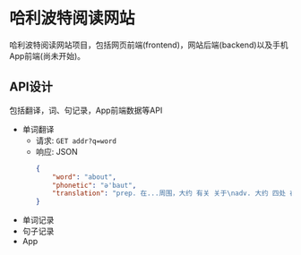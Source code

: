 # 哈利波特阅读网站

哈利波特阅读网站项目，包括网页前端(frontend)，网站后端(backend)以及手机App前端(尚未开始)。

## API设计

包括翻译，词、句记录，App前端数据等API

- 单词翻译
  - 请求: `GET addr?q=word`
  - 响应: JSON
    ```json
    {
        "word": "about",
        "phonetic": "ә'baut",
        "translation": "prep. 在...周围，大约 有关 关于\nadv. 大约 四处 在附近 周围"
    }
    ```
- 单词记录
- 句子记录
- App